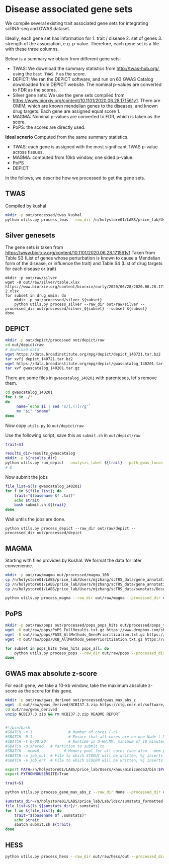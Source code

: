 # Disease associated gene sets
We compile several existing trait associated gene sets for integrating scRNA-seq and GWAS dataset.

Ideally, each gene set has information for 1. trait / disease 2. set of genes 3. strength of the association, e.g. p-value. Therefore, each gene set is a file with these three columns.

Below is a summary we obtain from different gene sets:
- TWAS: We download the summary statistics from http://twas-hub.org/, using the `best TWAS P` as the score.
- DEPICT: We ran the DEPICT software, and run on 63 GWAS Catalog downloaded from DEPICT website. The nominal p-values are converted to FDR as the scores.
- Silver gene sets: We use the gene sets compiled from https://www.biorxiv.org/content/10.1101/2020.06.28.171561v1. There are OMIM, which are known mendelian genes to the diseases, and known drug targets. Each gene are assigned equal score 1.
- MAGMA: Nominal p-values are converted to FDR, which is taken as the score.
- PoPS: the scores are directly used.

**Ideal scnerio**
Computed from the same summary statistics. 
- TWAS: each gene is assigned with the most significant TWAS p-value across tissues.
- MAGMA: computed from 10kb window, one sided p-value.
- PoPS
- DEPICT


In the follows, we describe how we processed to get the gene sets.

## TWAS
Compiled by kushal
```bash
mkdir -p out/processed/twas_kushal
python utils.py process_twas --raw_dir /n/holystore01/LABS/price_lab/Users/mjzhang/scTRS_data/gene_annotation/Genes_by_X_kushal/ --processed_dir out/processed/twas_kushal
```


## Silver genesets 
The gene sets is taken from https://www.biorxiv.org/content/10.1101/2020.06.28.171561v1
Taken from Table S3 (List of genes whose perturbation is known to cause a Mendelian form of the disease, or influence the trait) and Table S4 (List of drug targets for each disease or trait)
```
mkdir -p out/raw/silver
wget -O out/raw/silver/table.xlsx https://www.biorxiv.org/content/biorxiv/early/2020/06/28/2020.06.28.171561/DC2/embed/media-2.xlsx
for subset in drug omim; do
    mkdir -p out/processed/silver_${subset}
    python utils.py process_silver --raw_dir out/raw/silver --processed_dir out/processed/silver_${subset} --subset ${subset}
done

```

## DEPICT

```bash
mkdir -p out/depict/processed out/depict/raw
cd out/depict/raw
# download data
wget https://data.broadinstitute.org/mpg/depict/depict_140721.tar.bz2 
tar xvfj depict_140721.tar.bz2
wget https://data.broadinstitute.org/mpg/depict/gwascatalog_140201.tar.gz
tar xvf gwascatalog_140201.tar.gz
```
There are some files in `gwascatalog_140201` with parenteses, let's remove them.
```bash
cd gwascatalog_140201
for i in ./*
do
     name=`echo $i | sed 's/[,()]//g'`
     mv "$i" "$name"
done
```
Now copy `utils.py` to `out/depict/raw`

Use the following script, save this as `submit.sh` in `out/depict/raw`
```bash
trait=$1

results_dir=results_gwascatalog
mkdir -p ${results_dir}
python utils.py run_depict --analysis_label ${trait} --path_gwas_locus gwascatalog_140201/${trait}.txt --results_dir ${results_dir}
# $
```


Now submit the jobs
```bash
file_list=$(ls gwascatalog_140201)
for f in ${file_list}; do
    trait="$(basename $f .txt)"
    echo $trait
    bash submit.sh ${trait}
done
```

Wait untils the jobs are done. 

```
python utils.py process_depict --raw_dir out/raw/depict --processed_dir out/processed/depict
```

## MAGMA
Starting with files provides by Kushal. We format the data for later convenience.
```bash
mkdir -p out/raw/magma out/processed/magma_108
cp /n/holystore01/LABS/price_lab/Users/mjzhang/scTRS_data/gene_annotation/MAGMA-v108/MAGMA_v108_GENE_10_PSTAT.txt out/raw/magma/
cp /n/holystore01/LABS/price_lab/Users/mjzhang/scTRS_data/gene_annotation/MAGMA-v108/MAGMA_v108_GENE_10_ZSTAT.txt out/raw/magma/
cp /n/holystore01/LABS/price_lab/Users/mjzhang/scTRS_data/sumstats/Description_080419.xlsx out/raw/magma/description.xlsx

python utils.py process_magma --raw_dir out/raw/magma --processed_dir out/processed/magma_108
```

## PoPS

```bash
mkdir -p out/raw/pops out/processed/pops_pops_hits out/processed/pops_twas_hits out/processed/pops_pops_all
wget -O out/raw/pops/PoPS_FullResults.txt.gz https://www.dropbox.com/sh/dz4haeo48s34sex/AADyog193x9waw0YXgdxDobja/results/PoPS_FullResults.txt.gz
wget -O out/raw/pops/PASS_AllMethods_GenePrioritization.txt.gz https://www.dropbox.com/sh/dz4haeo48s34sex/AAARC3I2C3mMPl1wmLlFzY7ta/results/PASS_AllMethods_GenePrioritization.txt.gz
wget -O out/raw/pops/UKB_AllMethods_GenePrioritization.txt.gz https://www.dropbox.com/sh/dz4haeo48s34sex/AAAhP3P1f8RzIiTjgcArHEvIa/results/UKB_AllMethods_GenePrioritization.txt.gz

for subset in pops_hits twas_hits pops_all; do
    python utils.py process_pops --raw_dir out/raw/pops --processed_dir out/processed/pops_${subset} --subset ${subset}
done

```

## GWAS max absolute z-score
For each gene, we take a 10-kb window, take the maximum absolute z-score as the score for this gene.
```bash
mkdir -p out/raw/gwas_derived out/processed/gwas_max_abs_z
wget -O out/raw/gwas_derived/NCBI37.3.zip https://ctg.cncr.nl/software/MAGMA/aux_files/NCBI37.3.zip 
cd out/raw/gwas_derived
unzip NCBI37.3.zip && rm NCBI37.3.zip README REPORT
```

```bash

#!/bin/bash
#SBATCH -n 1                # Number of cores (-n)
#SBATCH -N 1                # Ensure that all cores are on one Node (-N)
#SBATCH -t 0-00:20          # Runtime in D-HH:MM, minimum of 10 minutes
#SBATCH -p shared   # Partition to submit to
#SBATCH --mem=8           # Memory pool for all cores (see also --mem-per-cpu)
#SBATCH -o job_out  # File to which STDOUT will be written, %j inserts jobid
#SBATCH -e job_err  # File to which STDERR will be written, %j inserts jobid

export PATH=/n/holystore01/LABS/price_lab/Users/khou/miniconda3/bin:$PATH
export PYTHONNOUSERSITE=True

trait=$1

python utils.py process_gene_max_abs_z --raw_dir None --processed_dir out/processed/gwas_max_abs_z --trait ${trait}
```


```bash
sumstats_dir=/n/holystore01/LABS/price_lab/Lab/ldsc/sumstats_formatted
file_list=$(ls ${sumstats_dir}/*.sumstats)
for f in ${file_list}; do
    trait="$(basename $f .sumstats)"
    echo $trait
    sbatch submit.sh ${trait}
done
```

## HESS
```bash
python utils.py process_hess --raw_dir out/raw/hess/out --processed_dir out/processed/hess
```